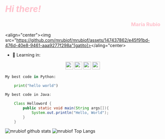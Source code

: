 # <span style="color: pink">  *Hi there!* </span>

<h3 style="text-align: end; color:pink"> María Rubio</h3>



<align="center"><img src="https://github.com/mrubiof/mrubiof/assets/147437862/e45f91bd-476d-40e8-9461-aaa9277f298a"[gatito]></aling="center>




- 🌱 Learning in:
<center>

<img src="https://img.shields.io/badge/Python-3776AB?style=for-the-badge&logo=python&logoColor=yellow" height="25">


<img src="https://img.shields.io/badge/HTML5-E34F26?style=for-the-badge&logo=html5&logoColor=white" height="25">


<img src="https://img.shields.io/badge/CSS3-1572B6?style=for-the-badge&logo=css3&logoColor=white" height="25">


<img src="https://img.shields.io/badge/Java-CC0000?style=for-the-badge&logo=java&logoColor=red" height="25">



</center>


~~~python
My best code in Python:

    print("hello world")

~~~

~~~java
My best code in Java:

    Class Helloword {
        public static void main(String args[]){
            System.out.println("Hello, World");
        }
    }
~~~







![mrubiof github stats](https://github-readme-stats.vercel.app/api?username=mrubiof&show_icons=true&theme=tokyonight)
![mrubiof Top Langs](https://github-readme-stats.vercel.app/api/top-langs/?username=mrubiof&theme=dracula)

<!--
**mrubiof/mrubiof** is a ✨ _special_ ✨ repository because its `README.md` (this file) appears on your GitHub profile.

Here are some ideas to get you started:

- 🔭 I’m currently working on ...
- 🌱 I’m currently learning ...
- 👯 I’m looking to collaborate on ...
- 🤔 I’m looking for help with ...
- 💬 Ask me about ...
- 📫 How to reach me: ...
- 😄 Pronouns: ...
- ⚡ Fun fact: ...
-->
